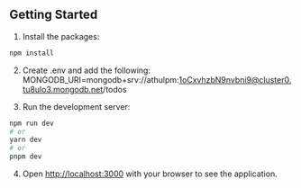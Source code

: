 ## Getting Started
1. Install the packages:

```bash
npm install
```
2. Create .env and add the following:
MONGODB_URI=mongodb+srv://athulpm:1oCxvhzbN9nvbni9@cluster0.tu8ulo3.mongodb.net/todos

3. Run the development server:

```bash
npm run dev
# or
yarn dev
# or
pnpm dev
```

4. Open [http://localhost:3000](http://localhost:3000) with your browser to see the application.